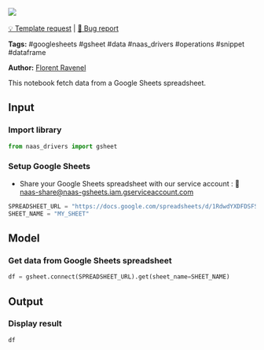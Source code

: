 <a href="https://app.naas.ai/user-redirect/naas/downloader?url=https://raw.githubusercontent.com/jupyter-naas/awesome-notebooks/master/Google%20Sheets/Google_Sheets_Get_data.ipynb" target="_parent"><img src="https://naasai-public.s3.eu-west-3.amazonaws.com/open_in_naas.svg"/></a><br><br><a href="https://github.com/jupyter-naas/awesome-notebooks/issues/new?assignees=&labels=&template=template-request.md&title=Tool+-+Action+of+the+notebook+">💡 Template request</a> | <a href="https://github.com/jupyter-naas/awesome-notebooks/issues/new?assignees=&labels=&template=bug_report.md&title=Google+Sheets+-+Get+data:+Error+short+description">🚨 Bug report</a>

**Tags:** #googlesheets #gsheet #data #naas_drivers #operations #snippet #dataframe

**Author:** [Florent Ravenel](https://www.linkedin.com/in/florent-ravenel/)

This notebook fetch data from a Google Sheets spreadsheet.

## Input

### Import library


```python
from naas_drivers import gsheet
```

### Setup Google Sheets
- Share your Google Sheets spreadsheet with our service account : 🔗 naas-share@naas-gsheets.iam.gserviceaccount.com


```python
SPREADSHEET_URL = "https://docs.google.com/spreadsheets/d/1RdwdYXDFDSFSFxxxxxxxx/edit#gid=XXXXXXXX33"
SHEET_NAME = "MY_SHEET"
```

## Model

### Get data from Google Sheets spreadsheet


```python
df = gsheet.connect(SPREADSHEET_URL).get(sheet_name=SHEET_NAME)
```

## Output

### Display result


```python
df
```
